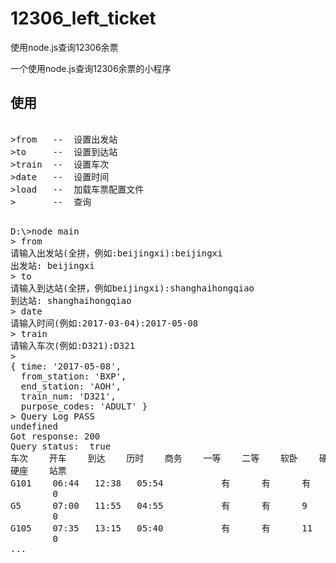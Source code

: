 # 12306_left_ticket
使用node.js查询12306余票


一个使用node.js查询12306余票的小程序

## 使用 

<pre> 
>from   --  设置出发站
>to     --  设置到达站
>train  --  设置车次
>date   --  设置时间
>load   --  加载车票配置文件
>       --  查询
</pre> 


<pre>  
D:\>node main
> from
请输入出发站(全拼，例如:beijingxi):beijingxi
出发站: beijingxi
> to
请输入到达站(全拼，例如beijingxi):shanghaihongqiao
到达站: shanghaihongqiao
> date
请输入时间(例如:2017-03-04):2017-05-08
> train
请输入车次(例如:D321):D321
>
{ time: '2017-05-08',
  from_station: 'BXP',
  end_station: 'AOH',
  train_num: 'D321',
  purpose_codes: 'ADULT' }
> Query Log PASS
undefined
Got response: 200
Query status:  true
车次    开车    到达    历时    商务    一等    二等    软卧    硬卧    软座
硬座    站票
G101    06:44   12:38   05:54           有      有      有
        0
G5      07:00   11:55   04:55           有      有      9
        0
G105    07:35   13:15   05:40           有      有      11
        0
...        
</pre> 
